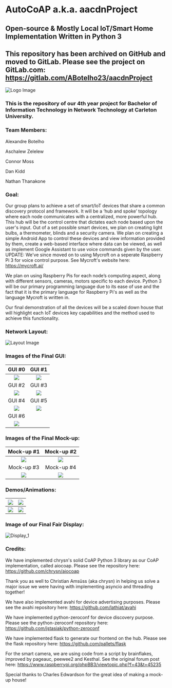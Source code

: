# AutoCoAP a.k.a. aacdnProject
## Open-source & Mostly Local IoT/Smart Home Implementation Written in Python 3

##  This repository has been archived on GitHub and moved to GitLab. Please see the project on GitLab.com: https://gitlab.com/ABotelho23/aacdnProject

![Logo Image](/static/images/LogoBigBack.png)

### This is the repository of our 4th year project for Bachelor of Information Technology in Network Technology at Carleton University.

### Team Members:

Alexandre Botelho

Aschalew Zelelew

Connor Moss

Dan Kidd

Nathan Thanakone


### Goal:
Our group plans to achieve a set of smart/IoT devices that share a common discovery protocol and framework. It will be a ‘hub and spoke’ topology where each node communicates with a centralized, more powerful hub. This hub will be the control centre that dictates each node based upon the user's input.
Out of a set possible smart devices, we plan on creating light bulbs, a thermometer, blinds and a security camera. We plan on creating a simple Android App to control these devices and view information provided by them, create a web-based interface where data can be viewed, as well as implement Google Assistant to use voice commands given by the user. UPDATE: We've since moved on to using Mycroft on a seperate Raspberry Pi 3 for voice control purpose. See Mycroft's website here: https://mycroft.ai/


We plan on using Raspberry Pis for each node’s computing aspect, along with different sensors, cameras, motors specific to each device.  Python 3 will be our primary programming language due to its ease of use and the fact that it is the primary language for Raspberry Pi's as well as the language Mycroft is written in.


Our final demonstration of all the devices will be a scaled down house that will highlight each IoT devices key capabilities and the method used to achieve this functionality.

### Network Layout:
![Layout Image](/static/images/NetworkDiagram.png)

### Images of the Final GUI:
GUI #0                                     | GUI #1
:-----------------------------------------:|:------------------------------------------:
![](/static/images/final_images/GUI_0.png) | ![](/static/images/final_images/GUI_1.png)
GUI #2                                     | GUI #3
![](/static/images/final_images/GUI_2.png) | ![](/static/images/final_images/GUI_3.png)
GUI #4                                     | GUI #5
![](/static/images/final_images/GUI_4.png) | ![](/static/images/final_images/GUI_5.png)
GUI #6                                     |
![](/static/images/final_images/GUI_6.png) |

### Images of the Final Mock-up:
Mock-up #1                                     | Mock-up #2
:---------------------------------------------:|:----------------------------------------------:
![](/static/images/final_images/Mock-up_1.jpg) | ![](/static/images/final_images/Mock-up_2.jpg)
Mock-up #3                                     | Mock-up #4
![](/static/images/final_images/Mock-up_3.jpg) | ![](/static/images/final_images/Mock-up_4.jpg)

### Demos/Animations:
![](/static/images/final_animations/bulb.gif)       | ![](/static/images/final_animations/camera.gif)
:--------------------------------------------------:|:-----------------------------------------------:
![](/static/images/final_animations/thermometer.gif)| ![](/static/images/final_animations/blinds.gif)


### Image of our Final Fair Display:
![Display_1](/static/images/final_images/Display_1.jpg)


### Credits:
We have implemented chrysn's solid CoAP Python 3 library as our CoAP implementation, called aiocoap. Please see the repository here: https://github.com/chrysn/aiocoap

Thank you as well to Christian Amsüss (aka chrysn) in helping us solve a major issue we were having with implementing asyncio and threading together!

We have also implemented avahi for device advertising purposes. Please see the avahi repository here: https://github.com/lathiat/avahi

We have implemented python-zeroconf for device discovery purpose. Please see the python-zeroconf repository here: https://github.com/jstasiak/python-zeroconf

We have implemented flask to generate our frontend on the hub. Please see the flask repository here: https://github.com/pallets/flask

For the smart camera, we are using code from a script by brainflakes, improved by pageauc, peewee2 and Kesthal. See the original forum post here: https://www.raspberrypi.org/phpBB3/viewtopic.php?f=43&t=45235

Special thanks to Charles Edwardson for the great idea of making a mock-up house!

